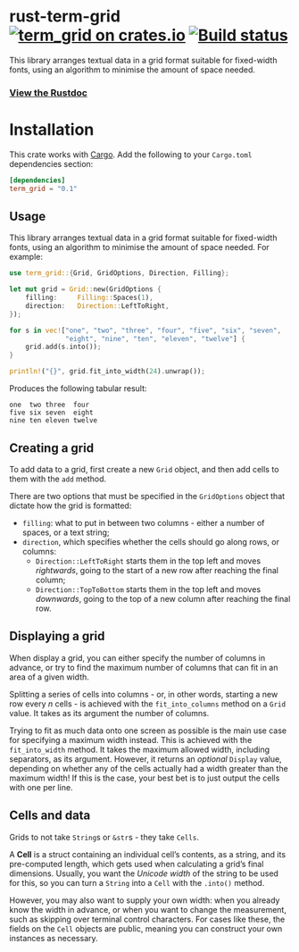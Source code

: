 # rust-term-grid [![term_grid on crates.io](http://meritbadge.herokuapp.com/term_grid)](https://crates.io/crates/term_grid) [![Build status](https://travis-ci.org/ogham/rust-term-grid.svg?branch=master)](https://travis-ci.org/ogham/rust-term-grid)

This library arranges textual data in a grid format suitable for fixed-width fonts, using an algorithm to minimise the amount of space needed.

### [View the Rustdoc](https://docs.rs/term_grid)


# Installation

This crate works with [Cargo](http://crates.io). Add the following to your `Cargo.toml` dependencies section:

```toml
[dependencies]
term_grid = "0.1"
```


## Usage

This library arranges textual data in a grid format suitable for fixed-width fonts, using an algorithm to minimise the amount of space needed.
For example:

```rust
use term_grid::{Grid, GridOptions, Direction, Filling};

let mut grid = Grid::new(GridOptions {
    filling:     Filling::Spaces(1),
    direction:   Direction::LeftToRight,
});

for s in vec!["one", "two", "three", "four", "five", "six", "seven",
              "eight", "nine", "ten", "eleven", "twelve"] {
    grid.add(s.into());
}

println!("{}", grid.fit_into_width(24).unwrap());
```

Produces the following tabular result:

```
one  two three  four
five six seven  eight
nine ten eleven twelve
```


## Creating a grid

To add data to a grid, first create a new `Grid` object, and then add cells to them with the `add` method.

There are two options that must be specified in the `GridOptions` object that dictate how the grid is formatted:

- `filling`: what to put in between two columns - either a number of spaces, or a text string;
- `direction`, which specifies whether the cells should go along rows, or columns:
    - `Direction::LeftToRight` starts them in the top left and moves *rightwards*, going to the start of a new row after reaching the final column;
    - `Direction::TopToBottom` starts them in the top left and moves *downwards*, going to the top of a new column after reaching the final row.


## Displaying a grid

When display a grid, you can either specify the number of columns in advance, or try to find the maximum number of columns that can fit in an area of a given width.

Splitting a series of cells into columns - or, in other words, starting a new row every *n* cells - is achieved with the `fit_into_columns` method on a `Grid` value.
It takes as its argument the number of columns.

Trying to fit as much data onto one screen as possible is the main use case for specifying a maximum width instead.
This is achieved with the `fit_into_width` method.
It takes the maximum allowed width, including separators, as its argument.
However, it returns an *optional* `Display` value, depending on whether any of the cells actually had a width greater than the maximum width!
If this is the case, your best bet is to just output the cells with one per line.


## Cells and data

Grids to not take `String`s or `&str`s - they take `Cells`.

A **Cell** is a struct containing an individual cell’s contents, as a string, and its pre-computed length, which gets used when calculating a grid’s final dimensions.
Usually, you want the *Unicode width* of the string to be used for this, so you can turn a `String` into a `Cell` with the `.into()` method.

However, you may also want to supply your own width: when you already know the width in advance, or when you want to change the measurement, such as skipping over terminal control characters.
For cases like these, the fields on the `Cell` objects are public, meaning you can construct your own instances as necessary.

